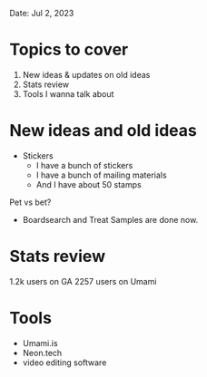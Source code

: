 Date: Jul 2, 2023

# Topics to cover

1. New ideas & updates on old ideas
2. Stats review
3. Tools I wanna talk about

# New ideas and old ideas

- Stickers
  - I have a bunch of stickers
  - I have a bunch of mailing materials
  - And I have about 50 stamps

Pet vs bet?

- Boardsearch and Treat Samples are done now.

# Stats review

1.2k users on GA
2257 users on Umami

# Tools

- Umami.is
- Neon.tech
- video editing software
